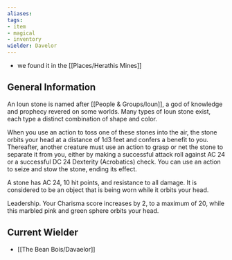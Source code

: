 ```yaml
---
aliases: 
tags: 
- item
- magical
- inventory
wielder: Davelor
---
```


- we found it in the [[Places/Herathis Mines]]

## General Information
An Ioun stone is named after [[People & Groups/Ioun]], a god of knowledge and prophecy revered on some worlds. Many types of Ioun stone exist, each type a distinct combination of shape and color.

When you use an action to toss one of these stones into the air, the stone orbits your head at a distance of 1d3 feet and confers a benefit to you. Thereafter, another creature must use an action to grasp or net the stone to separate it from you, either by making a successful attack roll against AC 24 or a successful DC 24 Dexterity (Acrobatics) check. You can use an action to seize and stow the stone, ending its effect.

A stone has AC 24, 10 hit points, and resistance to all damage. It is considered to be an object that is being worn while it orbits your head.

Leadership. Your Charisma score increases by 2, to a maximum of 20, while this marbled pink and green sphere orbits your head.

## Current Wielder
- [[The Bean Bois/Davaelor]]

